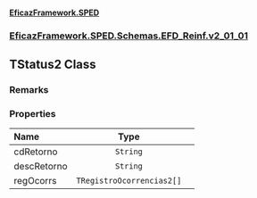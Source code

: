 #### [EficazFramework.SPED](EficazFrameworkSPED.md 'EficazFramework SPED')
### [EficazFramework.SPED.Schemas.EFD_Reinf.v2_01_01](EficazFramework.SPED.Schemas.EFD_Reinf.v2_01_01.md 'EficazFramework.SPED.Schemas.EFD_Reinf.v2_01_01')

## TStatus2 Class

### Remarks
### Properties

| Name | Type | |
| :--- | :---: | :--- |
| cdRetorno | `String` |  |
| descRetorno | `String` |  |
| regOcorrs | `TRegistroOcorrencias2[]` |  |
